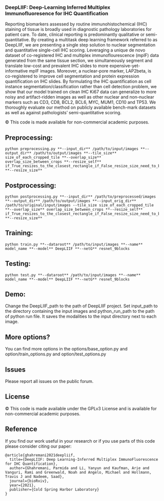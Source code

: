 ### DeepLIIF: Deep-Learning Inferred Multiplex Immunofluoresence for IHC Quantification

Reporting biomarkers assessed by routine immunohistochemical (IHC) staining of tissue is broadly used in diagnostic pathology laboratories for patient care. To date, clinical reporting is predominantly qualitative or semi-quantitative. By creating a multitask deep learning framework referred to as DeepLIIF, we are presenting a single step solution to nuclear segmentation and quantitative single-cell IHC scoring. Leveraging a unique de novo dataset of co-registered IHC and multiplex immunoflourescence (mpIF) data generated from the same tissue section, we simultaneously segment and translate low-cost and prevalent IHC slides to more expensive-yet-informative mpIF images. Moreover, a nuclear-pore marker, LAP2beta, is co-registered to improve cell segmentation and protein expression quantification on IHC slides. By formulating the IHC quantification as cell instance segmentation/classification rather than cell detection problem, we show that our model trained on clean IHC Ki67 data can generalize to more noisy and artifact-ridden images as well as other nuclear and non-nuclear markers such as CD3, CD8, BCL2, BCL6, MYC, MUM1, CD10 and TP53. We thoroughly evaluate our method on publicly available bench-mark datasets as well as against pathologists’ semi-quantitative scoring.

© This code is made available for non-commercial academic purposes.

## Preprocessing:
```
python preprocessing.py **--input_dir** /path/to/input/images **--output_dir** /path/to/output/images **--tile_size** size_of_each_cropped_tile **--overlap_size** overlap_size_between_crops **--resize_self** if_True_resizes_to_the_closest_rectangle_if_False_resize_size_need_to_be_set **--resize_size**
```

## Postprocessing:
```
python postprocessing.py **--input_dir** /path/to/preprocessed/images **--output_dir** /path/to/output/images **--input_orig_dir** /path/to/original/input/images --tile_size size_of_each_cropped_tile **--overlap_size** overlap_size_between_crops **--resize_self** if_True_resizes_to_the_closest_rectangle_if_False_resize_size_need_to_be_set **--resize_size**
```

## Training:
```
python train.py **--dataroot** /path/to/input/images **--name** model_name **--model** DeepLIIF **--netG** resnet_9blocks 
```

## Testing:
```
python test.py **--dataroot** /path/to/input/images **--name** model_name **--model** DeepLIIF **--netG** resnet_9blocks 
```

## Demo:
Change the DeepLIIF_path to the path of DeepLIIF project. Set input_path to the directory containing the input images and python_run_path to the path of python run file. It saves the modalities to the input directory next to each image.

## More options?
You can find more options in the options/base_option.py and option/train_options.py and option/test_options.py

## Issues
Please report all issues on the public forum.

## License
© This code is made available under the GPLv3 License and is available for non-commercial academic purposes. 

## Reference
If you find our work useful in your research or if you use parts of this code please consider citing our paper:
```
@article{ghahremani2021deepliif,
  title={DeepLIIF: Deep Learning-Inferred Multiplex ImmunoFluorescence for IHC Quantification},
  author={Ghahremani, Parmida and Li, Yanyun and Kaufman, Arie and Vanguri, Rami and Greenwald, Noah and Angelo, Michael and Hollmann, Travis J and Nadeem, Saad},
  journal={bioRxiv},
  year={2021},
  publisher={Cold Spring Harbor Laboratory}
}
```
